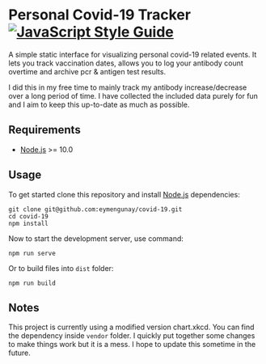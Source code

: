# Personal Covid-19 Tracker [![JavaScript Style Guide][standard-badge]][standard-url]

A simple static interface for visualizing personal covid-19 related events. It lets you track vaccination dates, allows you to log your antibody count overtime and archive pcr & antigen test results.

I did this in my free time to mainly track my antibody increase/decrease over a long period of time. I have collected the included data purely for fun and I aim to keep this up-to-date as much as possible.

## Requirements

* [Node.js][node-url] >= 10.0

## Usage

To get started clone this repository and install [Node.js][node-url] dependencies:

```
git clone git@github.com:eymengunay/covid-19.git
cd covid-19
npm install
```

Now to start the development server, use command:

```
npm run serve
```

Or to build files into `dist` folder:

```
npm run build
```

## Notes

This project is currently using a modified version chart.xkcd. You can find the dependency inside `vendor` folder. I quickly put together some changes to make things work but it is a mess. I hope to update this sometime in the future. 

[standard-badge]: https://img.shields.io/badge/code_style-standard-brightgreen.svg?style=popout
[standard-url]: https://standardjs.com
[node-url]: https://nodejs.org